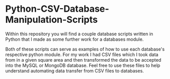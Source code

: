 # Python-CSV-Database-Manipulation-Scripts
Within this repository you will find a couple database scripts written in Python that I made as some further work for a databases module.

Both of these scripts can serve as examples of how to use each database's respective python module. For my work I had CSV files which I took data from in a given square area and then transformed the data to be accepted into the MySQL or MongoDB database. Feel free to use these files to help understand automating data transfer from CSV files to databases.
